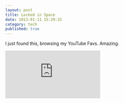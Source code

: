 ```yaml
---
layout: post
title: Locked in Space
date: 2013-01-11 15:29:32
category: tech
published: true
---
```


I just found this, browsing my YouTube Favs. Amazing.<br>
<div class="media-object-wrapper">
<iframe class="media-object" src="http://www.youtube.com/embed/Ws6AAhTw7RA?rel=0" frameborder="0" allowfullscreen></iframe>
</div>